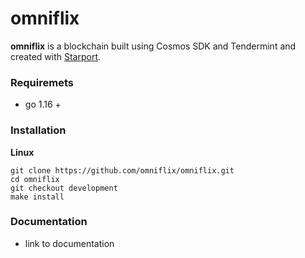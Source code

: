 # omniflix

**omniflix** is a blockchain built using Cosmos SDK and Tendermint and created with [Starport](https://github.com/tendermint/starport).

### Requiremets
 - go 1.16 +

### Installation
**Linux**
```
git clone https://github.com/omniflix/omniflix.git
cd omniflix
git checkout development
make install
```

### Documentation

  - link to documentation


